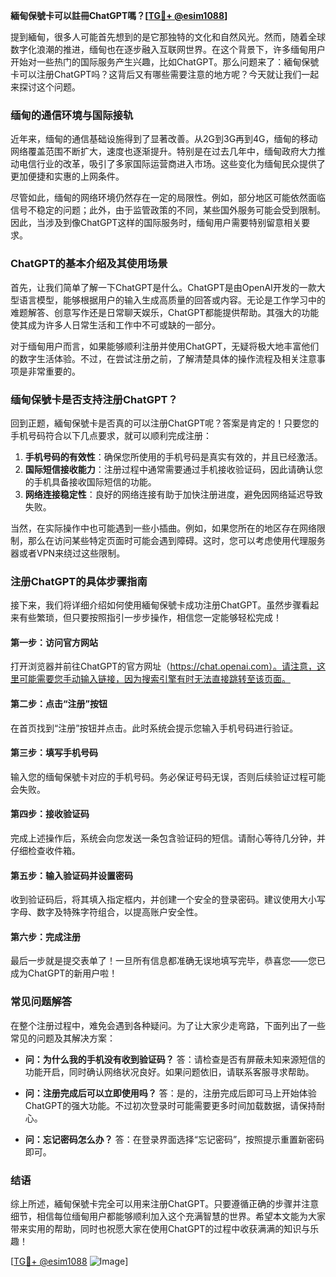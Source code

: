 **緬甸保號卡可以註冊ChatGPT嗎？[[TG💪+ @esim1088](https://t.me/s/esim1088)]**

提到緬甸，很多人可能首先想到的是它那独特的文化和自然风光。然而，随着全球数字化浪潮的推进，缅甸也在逐步融入互联网世界。在这个背景下，许多缅甸用户开始对一些热门的国际服务产生兴趣，比如ChatGPT。那么问题来了：緬甸保號卡可以注册ChatGPT吗？这背后又有哪些需要注意的地方呢？今天就让我们一起来探讨这个问题。

### 缅甸的通信环境与国际接轨

近年来，缅甸的通信基础设施得到了显著改善。从2G到3G再到4G，缅甸的移动网络覆盖范围不断扩大，速度也逐渐提升。特别是在过去几年中，缅甸政府大力推动电信行业的改革，吸引了多家国际运营商进入市场。这些变化为缅甸民众提供了更加便捷和实惠的上网条件。

尽管如此，缅甸的网络环境仍然存在一定的局限性。例如，部分地区可能依然面临信号不稳定的问题；此外，由于监管政策的不同，某些国外服务可能会受到限制。因此，当涉及到像ChatGPT这样的国际服务时，缅甸用户需要特别留意相关要求。

### ChatGPT的基本介绍及其使用场景

首先，让我们简单了解一下ChatGPT是什么。ChatGPT是由OpenAI开发的一款大型语言模型，能够根据用户的输入生成高质量的回答或内容。无论是工作学习中的难题解答、创意写作还是日常聊天娱乐，ChatGPT都能提供帮助。其强大的功能使其成为许多人日常生活和工作中不可或缺的一部分。

对于缅甸用户而言，如果能够顺利注册并使用ChatGPT，无疑将极大地丰富他们的数字生活体验。不过，在尝试注册之前，了解清楚具体的操作流程及相关注意事项是非常重要的。

### 缅甸保號卡是否支持注册ChatGPT？

回到正题，緬甸保號卡是否真的可以注册ChatGPT呢？答案是肯定的！只要您的手机号码符合以下几点要求，就可以顺利完成注册：

1. **手机号码的有效性**：确保您所使用的手机号码是真实有效的，并且已经激活。
2. **国际短信接收能力**：注册过程中通常需要通过手机接收验证码，因此请确认您的手机具备接收国际短信的功能。
3. **网络连接稳定性**：良好的网络连接有助于加快注册进度，避免因网络延迟导致失败。

当然，在实际操作中也可能遇到一些小插曲。例如，如果您所在的地区存在网络限制，那么在访问某些特定页面时可能会遇到障碍。这时，您可以考虑使用代理服务器或者VPN来绕过这些限制。

### 注册ChatGPT的具体步骤指南

接下来，我们将详细介绍如何使用緬甸保號卡成功注册ChatGPT。虽然步骤看起来有些繁琐，但只要按照指引一步步操作，相信您一定能够轻松完成！

#### 第一步：访问官方网站
打开浏览器并前往ChatGPT的官方网址（https://chat.openai.com）。请注意，这里可能需要您手动输入链接，因为搜索引擎有时无法直接跳转至该页面。

#### 第二步：点击“注册”按钮
在首页找到“注册”按钮并点击。此时系统会提示您输入手机号码进行验证。

#### 第三步：填写手机号码
输入您的缅甸保號卡对应的手机号码。务必保证号码无误，否则后续验证过程可能会失败。

#### 第四步：接收验证码
完成上述操作后，系统会向您发送一条包含验证码的短信。请耐心等待几分钟，并仔细检查收件箱。

#### 第五步：输入验证码并设置密码
收到验证码后，将其填入指定框内，并创建一个安全的登录密码。建议使用大小写字母、数字及特殊字符组合，以提高账户安全性。

#### 第六步：完成注册
最后一步就是提交表单了！一旦所有信息都准确无误地填写完毕，恭喜您——您已成为ChatGPT的新用户啦！

### 常见问题解答

在整个注册过程中，难免会遇到各种疑问。为了让大家少走弯路，下面列出了一些常见的问题及其解决方案：

- **问：为什么我的手机没有收到验证码？**
  答：请检查是否有屏蔽未知来源短信的功能开启，同时确认网络状况良好。如果问题依旧，请联系客服寻求帮助。

- **问：注册完成后可以立即使用吗？**
  答：是的，注册完成后即可马上开始体验ChatGPT的强大功能。不过初次登录时可能需要更多时间加载数据，请保持耐心。

- **问：忘记密码怎么办？**
  答：在登录界面选择“忘记密码”，按照提示重置新密码即可。

### 结语

综上所述，緬甸保號卡完全可以用来注册ChatGPT。只要遵循正确的步骤并注意细节，相信每位缅甸用户都能够顺利加入这个充满智慧的世界。希望本文能为大家带来实用的帮助，同时也祝愿大家在使用ChatGPT的过程中收获满满的知识与乐趣！

[[TG💪+ @esim1088](https://t.me/s/esim1088) ![Image](https://i.postimg.cc/4NQfJmqS/Snipaste-2025-05-13-00-14-12.png)]